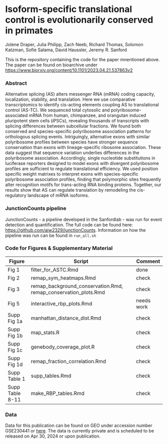 # Isoform-specific translational control is evolutionarily conserved in primates
Jolene Draper, Julia Philipp, Zach Neeb, Richard Thomas, Solomon Katzman, Sofie Salama, David Haussler,  Jeremy R. Sanford


This is the repository containing the code for the paper mnentioned above. The paper can be found on bioarchive under https://www.biorxiv.org/content/10.1101/2023.04.21.537863v2

### Abstract
Alternative splicing (AS) alters messenger RNA (mRNA) coding capacity, localization, stability, and translation. Here we use comparative transcriptomics to identify cis-acting elements coupling AS to translational control (AS-TC). We sequenced total cytosolic and polyribosome-associated mRNA from human, chimpanzee, and orangutan induced pluripotent stem cells (iPSCs), revealing thousands of transcripts with splicing differences between subcellular fractions. We found both conserved and species-specific polyribosome association patterns for orthologous splicing events. Intriguingly, alternative exons with similar polyribosome profiles between species have stronger sequence conservation than exons with lineage-specific ribosome association. These data suggest that sequence variation underlies differences in the polyribosome association. Accordingly, single nucleotide substitutions in luciferase reporters designed to model exons with divergent polyribosome profiles are sufficient to regulate translational efficiency. We used position specific weight matrixes to interpret exons with species-specific polyribosome association profiles, finding that polymorphic sites frequently alter recognition motifs for trans-acting RNA binding proteins. Together, our results show that AS can regulate translation by remodeling the cis-regulatory landscape of mRNA isoforms.

### JunctionCounts pipeline
JunctionCounts - a pipeline developed in the Sanfordlab - was run for event detection and quantification. The full code can be found here: https://github.com/ajw2329/junctionCounts. Information on how the pipeline was run can be found in `run_all.sh`

### Code for Figures & Supplementary Material

|Figure|Script|Comment|    
|---|---|---|
|Fig 1|filter_for_ASTC.Rmd | done |
|Fig 2|remap_sym_heatmaps.Rmd | check |
|Fig 3|remap_background_conservation.Rmd, remap_conservation_plots.Rmd| check |
|Fig 5|interactive_rbp_plots.Rmd| needs work |
|Supp Fig 1a|manhattan_distance_dist.Rmd| check |
|Supp Fig 1b|map_stats.R| check |
|Supp Fig 1c|genebody_coverage_plot.R | check |
|Supp Fig 1d|remap_fraction_correlation.Rmd | check |
|Supp Table 1| supp_tables.Rmd| check |
|Supp Table 8-11 | make_RBP_tables.Rmd | check |

### Data
Data for this publication can be found on GEO under accession number GSE230441 or [here](https://www.ncbi.nlm.nih.gov/geo/query/acc.cgi?acc=GSE230441). The data is currently private and is scheduled to be released on Apr 30, 2024 or upon publication.


